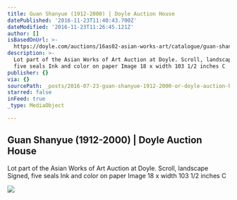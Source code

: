 ```yaml
---
title: Guan Shanyue (1912-2000) | Doyle Auction House
datePublished: '2016-11-23T11:40:43.700Z'
dateModified: '2016-11-23T11:26:45.121Z'
author: []
isBasedOnUrl: >-
  https://doyle.com/auctions/16as02-asian-works-art/catalogue/guan-shanyue-1912-2000
description: >-
  Lot part of the Asian Works of Art Auction at Doyle. Scroll, landscape Signed,
  five seals Ink and color on paper Image 18 x width 103 1/2 inches C
publisher: {}
via: {}
sourcePath: _posts/2016-07-23-guan-shanyue-1912-2000-or-doyle-auction-house.md
starred: false
inFeed: true
_type: MediaObject

---
```

<article style=""><h1>Guan Shanyue (1912-2000) | Doyle Auction House</h1><p>Lot part of the Asian Works of Art Auction at Doyle. Scroll, landscape Signed, five seals Ink and color on paper Image 18 x width 103 1/2 inches C</p><img src="https://doyle.com/sites/default/files/images/lots/190/1152190_a2.jpg" /></article>